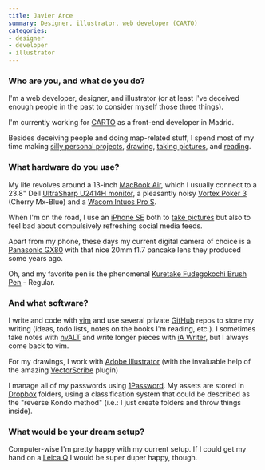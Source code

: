 ```yaml
---
title: Javier Arce
summary: Designer, illustrator, web developer (CARTO)
categories:
- designer
- developer
- illustrator
---
```


### Who are you, and what do you do?

I'm a web developer, designer, and illustrator (or at least I've deceived enough people in the past to consider myself those three things).

I'm currently working for [CARTO][] as a front-end developer in Madrid.

Besides deceiving people and doing map-related stuff, I spend most of my time making [silly personal projects](http://javier.is/ "Javier's website."), [drawing](http://drawings.javier.is/ "Javier's drawings."), [taking pictures](http://photos.javier.is/ "Javier's photos."), and [reading](https://www.goodreads.com/user/show/5987858-javier "Javier's GoodReads account.").

### What hardware do you use?

My life revolves around a 13-inch [MacBook Air][macbook-air], which I usually connect to a 23.8" Dell [UltraSharp U2414H monitor][ultrasharp-up2414h], a pleasantly noisy [Vortex Poker 3][pok3r] (Cherry Mx-Blue) and a [Wacom Intuos Pro S][intuos-pro].

When I'm on the road, I use an [iPhone SE][iphone-se] both to [take pictures](http://instagram.com/javier "Javier's Instagram account.") but also to feel bad about compulsively refreshing social media feeds.

Apart from my phone, these days my current digital camera of choice is a [Panasonic GX80][lumix-dmc-gx80] with that nice 20mm f1.7 pancake lens they produced some years ago.

Oh, and my favorite pen is the phenomenal [Kuretake Fudegokochi Brush Pen][fudegokochi-brush-pen] - Regular.

### And what software?

I write and code with [vim][] and use several private [GitHub][] repos to store my writing (ideas, todo lists, notes on the books I'm reading, etc.). I sometimes take notes with [nvALT][] and write longer pieces with [iA Writer][ia-writer], but I always come back to vim.

For my drawings, I work with [Adobe Illustrator][illustrator] (with the invaluable help of the amazing [VectorScribe][] plugin)

I manage all of my passwords using [1Password][]. My assets are stored in [Dropbox][] folders, using a classification system that could be described as the "reverse Kondo method" (i.e.: I just create folders and throw things inside).

### What would be your dream setup?

Computer-wise I'm pretty happy with my current setup. If I could get my hand on a [Leica Q][q.2] I would be super duper happy, though.

[fudegokochi-brush-pen]: https://www.jetpens.com/Kuretake-Fudegokochi-Brush-Pen-Regular/pd/2658 "A pen."
[intuos-pro]: https://www.wacom.com/en-ca/products/pen-tablets/intuos-pro-medium "A drawing tablet with multi-touch support."
[iphone-se]: https://en.wikipedia.org/wiki/IPhone_SE "A 4 inch smartphone."
[lumix-dmc-gx80]: https://www.panasonic.com/uk/consumer/cameras-camcorders/lumix-g-compact-system-cameras/dmc-gx80.html "A 16 megapixel 4K camera."
[macbook-air]: https://www.apple.com/macbook-air/ "A very thin laptop."
[pok3r]: https://corus-kb.com/en/27-pok3r "A keyboard."
[q.2]: https://www.amazon.com/Leica-Typ-116-black-anodized/dp/B00ZTIHIJY/ "A 24.2 megapixel full-frame camera."
[ultrasharp-up2414h]: https://www.amazon.com/Dell-UltraSharp-U2414H-Widescreen-Monitor/dp/B00H3JIGHA "A 23.8 inch monitor."
[1password]: https://1password.com "Password management software for Mac OS X."
[carto]: https://carto.com/ "An analysis service for working with geospatial data."
[dropbox]: https://www.dropbox.com/ "Online syncing and storage."
[github]: https://github.com/ "A Git code repository service."
[ia-writer]: https://ia.net/writer/updates/ia-writer-for-mac "A full-screen writing tool for the Mac."
[illustrator]: https://www.adobe.com/products/illustrator.html "A vector graphics editor."
[nvalt]: https://brettterpstra.com/projects/nvalt/ "A fork of Notational Velocity with extra features."
[vectorscribe]: https://astutegraphics.com/software/vectorscribe/ "A vector plugin for Illustrator."
[vim]: https://www.vim.org/ "A command-line text editor."
